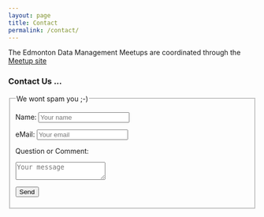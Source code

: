 ```yaml
---
layout: page
title: Contact
permalink: /contact/
---
```

The Edmonton Data Management Meetups are coordinated through
the [Meetup site](https://www.meetup.com/Edmonton-Data-Management-Meetup/)

### Contact Us ...

<form id="contactform" method="POST">
    <fieldset>
    	<legend>We wont spam you ;-)</legend>
    	<p>Name:  <input type="text" name="name" placeholder="Your name"></p>
    	<p>eMail:  <input type="email" name="_replyto" placeholder="Your email"></p>
    	<p>Question or Comment: </p>
    	<p><textarea name="message" placeholder="Your message"></textarea></p>
    	<input type="hidden" name="_subject" value="Data Management Meetup Contact!" />
		<input type="hidden" name="_next" value="https://datamanagementyeg.github.io/about/" />    
    	<input type="text" name="_gotcha" style="display:none" />
	    <p><input type="submit" value="Send"></p>
    </fieldset>
</form>
<script>
    var contactform =  document.getElementById('contactform');
    contactform.setAttribute('action', '//formspree.io/' + 'rob.kellington+EDMM' + '@' + 'gmail' + '.' + 'com');
</script>
